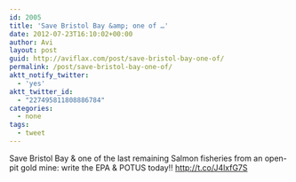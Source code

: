 ```yaml
---
id: 2005
title: 'Save Bristol Bay &amp; one of …'
date: 2012-07-23T16:10:02+00:00
author: Avi
layout: post
guid: http://aviflax.com/post/save-bristol-bay-one-of/
permalink: /post/save-bristol-bay-one-of/
aktt_notify_twitter:
  - 'yes'
aktt_twitter_id:
  - "227495811808886784"
categories:
  - none
tags:
  - tweet
---
```

Save Bristol Bay & one of the last remaining Salmon fisheries from an open-pit gold mine: write the EPA & POTUS today!! <a href="http://t.co/J4lxfG7S" rel="nofollow">http://t.co/J4lxfG7S</a>